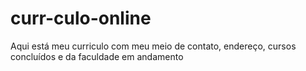# curr-culo-online
Aqui está meu curriculo com meu meio de contato, endereço, cursos concluídos e da faculdade em andamento
